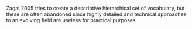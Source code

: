 Zagal 2005 tries to create a descriptive hierarchical set of vocabulary, but these are often abandoned since highly detailed and technical approaches to an evolving field are useless for practical purposes.
